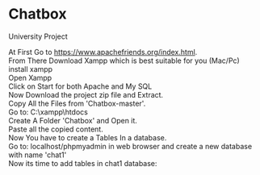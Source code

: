 # Chatbox
University Project

At First Go to https://www.apachefriends.org/index.html.        
From There Download Xampp which is best suitable for you (Mac/Pc)       
install xampp       
Open Xampp        
Click on Start for both Apache and My SQL         
Now Download the project zip file and Extract.        
Copy All the Files from 'Chatbox-master'.       
Go to: C:\xampp\htdocs        
Create A Folder 'Chatbox' and Open it.        
Paste all the copied content.       
Now You have to create a Tables In a database.        
Go to: localhost/phpmyadmin in web browser and create a new database with name 'chat1'        
Now its time to add tables in chat1 database:         


